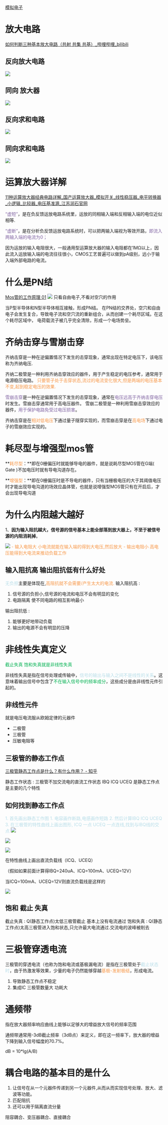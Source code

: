 [模拟电子](assets/4-常见模电面试题库100题.pdf)

# 放大电路

[如何判断三种基本放大电路（共射 共集 共基）\_哔哩哔哩\_bilibili](https://www.bilibili.com/video/BV1w3411e73L/?spm_id_from=333.337.search-card.all.click&vd_source=2f6e531d9d833ca7fdcd8c5bb99bd1bb)

## 反向放大电路
![](assets/截图_20231023200547.png)


## 同向 放大器

![](assets/截图_20231023200741.png)
## 反向求和电路
![](assets/截图_20231023201445.png)
## 同向求和电路

![](assets/截图_20231023201358.png)



# 运算放大器详解
[11种运算放大器经典电路详解\_国产运算放大器\_模拟开关\_线性稳压器\_电平转换器\_小逻辑\_比较器\_电压基准源\_江苏润石官网](https://www.run-ic.com/article/528/12.html)

<font color="#8064a2">“虚短”</font>，是在负反馈运放电路系统里，运放的同相输入端和反相输入端的电位近似相等.

<font color="#8064a2">“虚断”</font>，是在分析负反馈运放电路系统时，可以把两输入端视为等效开路，<font color="#8064a2">即流入两输入端的电流为0；</font>

因为运放的输入电阻很大，一般通用型运算放大器的输入电阻都在1MΩ以上，因此流入运放输入端的电流往往很小，CMOS工艺普遍可以做到pA级别，远小于输入端外部电路的电流。
# 什么是PN结
[Mos管的工作原理 01](https://www.bilibili.com/video/BV1344y167qm/?spm_id_from=333.337.search-card.all.click&vd_source=2f6e531d9d833ca7fdcd8c5bb99bd1bb)
![](assets/截图_20231023172640.png)
只看自由电子,不看对空穴的作用

当P型半导体和N型半导体相互接触，形成PN结。
在PN结的交界处，空穴和自由电子会发生复合，导致电子流和空穴流的重新组合，从而创建一个耗尽区域。在这个耗尽区域中，
电荷载流子被几乎完全清除，形成一个电场势垒。

# 齐纳击穿与雪崩击穿
齐纳击穿是一种在逆偏置情况下发生的击穿现象，通常出现在特定电压下，该电压称为齐纳电压.

齐纳二极管是一种利用齐纳击穿效应的器件，用于产生稳定的电压参考，通常用于电源稳压电路。 <font color="#f79646">只要管子处于击穿状态,流过的电流变化很大,但是两端的电压基本不变,起到稳定电压的效果.</font>

<font color="#8064a2">雪崩击穿</font>是一种在逆偏置情况下发生的击穿现象，通常在<font color="#8064a2">电压远高于齐纳击穿电压</font>时发生。雪崩击穿通常用于高电压器件。
雪崩二极管是一种利用雪崩击穿效应的器件，<font color="#8064a2">用于保护电路免受过电压损害</font>。

齐纳击穿是在<font color="#f79646">相对低电压</font>下通过量子隧穿实现的，而雪崩击穿是在<font color="#f79646">高电场</font>下通过电子的雪崩效应实现的。

# 耗尽型与增强型mos管

**<font color="#f79646">耗尽型</font>：**即在0栅偏压时就能够导电的器件，就是说耗尽型MOS管在G端( Gate )不加电压时就有导电沟道存在。

**<font color="#f79646">增强型</font>：**即在0栅偏压时是不导电的器件，只有当栅极电压的大于其阈值电压时才能出现导电沟道的场效应晶体管，也就是说增强型MOS管只有在开启后，才会出现导电沟道

# 为什么内阻越大越好
1、**因为输入阻抗越大，信号源的信号基本上能全部落到放大器上，不至于被信号源的内阻消耗掉**。

![](assets/截图_20231024095104.png)
<font color="#f79646">- 输入电阻大 小电流就能在输入端的得到大电压,然后放大</font>
<font color="#f79646">- 输出电阻小 高电压能得到大电流来推动负载工作</font>

## 输入阻抗高 输出阻抗低有什么好处

<font color="#b7dde8">无负担</font>主要是体现在,<font color="#f79646">高阻抗就不会需要/产生太大的电流.</font>
输入阻抗高 : 
1. 信号源的负担小,信号源的电流和电压不会有明显的变化
2. 电路隔离 使不同电路的相互影响最小

输出阻抗低 : 
1. 能够更好地带动负载
2. 输出的电源不会有明显的压降

# 非线性失真定义
 <font color="#00b050">截止失真 饱和失真就是非线性失真</font>
 
非线性失真是指在信号处理或传输中，<font color="#b7dde8">信号的输出与输入之间不是线性的关系</font>。这意味着输出信号中包含了<font color="#00b050">不在输入信号中的频率成分</font>，这些成分是由非线性元件引起的。

## 非线性元件

就是电压电流服从欧姆定律的元器件
- 二极管
- 三极管
- 压敏电阻等

## 三极管的静态工作点
[三极管静态工作点是什么？有什么作用？ - 知乎](https://zhuanlan.zhihu.com/p/133847010)

静态工作状态 : 三极管不加交流电的直流工作状态
IBQ ICQ UCEQ 是静态工作点 是主要的几个特性

## 如何找到静态工作点
<font color="#b7dde8">1. 首先画出静态工作图</font>
<font color="#b7dde8">	1. 电容画作断路,电感画作短路</font>
<font color="#b7dde8">2. 然后计算IBQ ICQ UCEQ</font>
<font color="#b7dde8">3. 在三极管的特性曲线上画出图形, ICQ 一点 UCEQ 一点连线,找到与IBQ线的交点</font>
![](assets/Pasted%20image%2020231024101038.png)

![](assets/Pasted%20image%2020231024101046.png)

![](assets/Pasted%20image%2020231024101054.png)


在特性曲线上画出直流负载线（ICQ、UCEQ）

（假如如果前面计算得IBQ=240uA、ICQ=100mA、UCEQ=12V）

当ICQ=100mA、UCEQ=12V则直流负载线是这样的

![](assets/Pasted%20image%2020231024101118.png)

## 饱和 截止 失真

截止失真 : Q(静态工作点)太低三极管截止 基本上没有电流通过
饱和失真 : Q(静态工作点)太高三极管进入饱和状态,只允许最大电流通过.交流电的波峰被削去

# 三极管穿透电流
三极管的穿透电流（也称为饱和电流或基极漏电流）是指在三极管处于<font color="#b7dde8">截止状态时</font>，由于热激发等效果，少量的电子仍然能够穿越<font color="#f79646">基极-发射极结</font>，形成电流。

1. 导致静态工作点不稳定
2. 集成IC 三极管数量大 功耗大

# 通频带

指在放大器频率响应曲线上能够以足够大的增益放大信号的频率范围

通频带通常用-3dB截止频率（3dB点）来定义，即在这一频率下，放大器的增益下降到输入信号幅度的70.7%。

dB = 10*lg(A/B)


# 耦合电路的基本目的是什么

1. 让信号在从一个元器件传递到另一个元器件,从而从而实现信号处理、放大、滤波等功能。
2. 匹配阻抗
3. 还可以用于隔离直流分量

阻容耦合、变压器耦合、直接耦合
